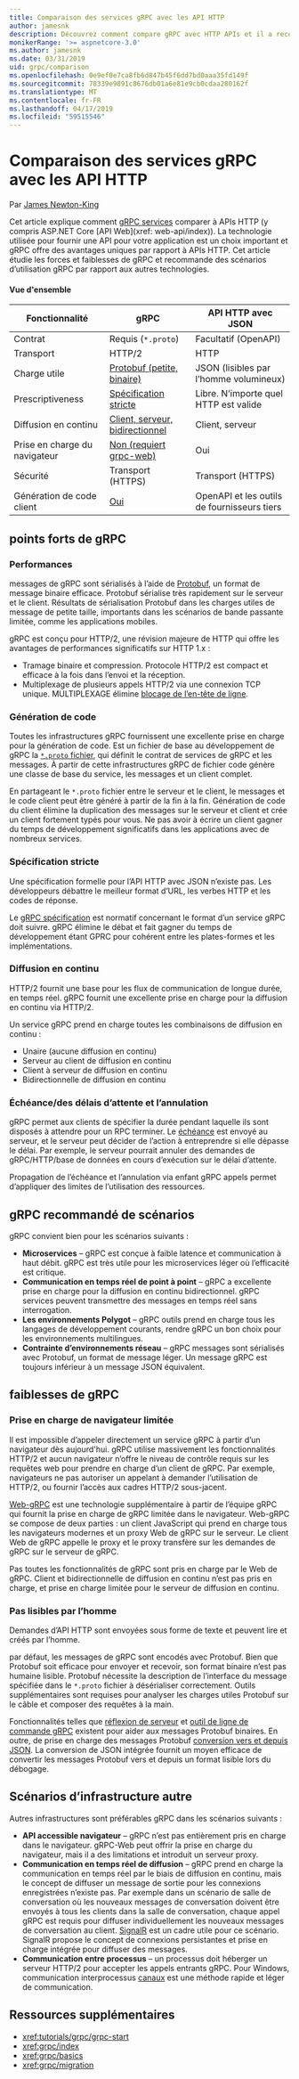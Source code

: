 ```yaml
---
title: Comparaison des services gRPC avec les API HTTP
author: jamesnk
description: Découvrez comment compare gRPC avec HTTP APIs et il a recommandons sont des scénarios.
monikerRange: '>= aspnetcore-3.0'
ms.author: jamesnk
ms.date: 03/31/2019
uid: grpc/comparison
ms.openlocfilehash: 0e9ef0e7ca8fb6d847b45f6dd7bd0aaa35fd149f
ms.sourcegitcommit: 78339e9891c8676db01a6e81e9cb0cdaa280162f
ms.translationtype: MT
ms.contentlocale: fr-FR
ms.lasthandoff: 04/17/2019
ms.locfileid: "59515546"
---
```

# <a name="comparing-grpc-services-with-http-apis"></a>Comparaison des services gRPC avec les API HTTP

Par [James Newton-King](https://twitter.com/jamesnk)

Cet article explique comment [gRPC services](https://grpc.io/docs/guides/) comparer à APIs HTTP (y compris ASP.NET Core [API Web](xref: web-api/index)). La technologie utilisée pour fournir une API pour votre application est un choix important et gRPC offre des avantages uniques par rapport à APIs HTTP. Cet article étudie les forces et faiblesses de gRPC et recommande des scénarios d’utilisation gRPC par rapport aux autres technologies.

#### <a name="overview"></a>Vue d'ensemble

|    Fonctionnalité             |    gRPC                                                 |    API HTTP avec JSON                       |
|------------------------|---------------------------------------------------------|----------------------------------------------|
|    Contrat            |    Requis (`*.proto`)                                 |    Facultatif (OpenAPI)                        |
|    Transport           |    HTTP/2                                               |    HTTP                                      |
|    Charge utile             |    [Protobuf (petite, binaire)](#performance)             |    JSON (lisibles par l’homme volumineux)              |
|    Prescriptiveness    |    [Spécification stricte](#strict-specification)        |    Libre. N’importe quel HTTP est valide                  |
|    Diffusion en continu           |    [Client, serveur, bidirectionnel](#streaming)         |    Client, serveur                            |
|    Prise en charge du navigateur     |    [Non (requiert grpc-web)](#limited-browser-support)   |    Oui                                       |
|    Sécurité            |    Transport (HTTPS)                                    |    Transport (HTTPS)                         |
|    Génération de code client     |    [Oui](#code-generation)                              |    OpenAPI et les outils de fournisseurs tiers             |

## <a name="grpc-strengths"></a>points forts de gRPC

### <a name="performance"></a>Performances

messages de gRPC sont sérialisés à l’aide de [Protobuf](https://developers.google.com/protocol-buffers/docs/overview), un format de message binaire efficace. Protobuf sérialise très rapidement sur le serveur et le client. Résultats de sérialisation Protobuf dans les charges utiles de message de petite taille, importants dans les scénarios de bande passante limitée, comme les applications mobiles.

gRPC est conçu pour HTTP/2, une révision majeure de HTTP qui offre les avantages de performances significatifs sur HTTP 1.x :

* Tramage binaire et compression. Protocole HTTP/2 est compact et efficace à la fois dans l’envoi et la réception.
* Multiplexage de plusieurs appels HTTP/2 via une connexion TCP unique. MULTIPLEXAGE élimine [blocage de l’en-tête de ligne](https://en.wikipedia.org/wiki/Head-of-line_blocking).

### <a name="code-generation"></a>Génération de code

Toutes les infrastructures gRPC fournissent une excellente prise en charge pour la génération de code. Est un fichier de base au développement de gRPC la [ `*.proto` fichier](https://developers.google.com/protocol-buffers/docs/proto3), qui définit le contrat de services de gRPC et les messages. À partir de cette infrastructures gRPC de fichier code génère une classe de base du service, les messages et un client complet.

En partageant le `*.proto` fichier entre le serveur et le client, le messages et le code client peut être généré à partir de la fin à la fin. Génération de code du client élimine la duplication des messages sur le serveur et client et crée un client fortement typés pour vous. Ne pas avoir à écrire un client gagner du temps de développement significatifs dans les applications avec de nombreux services.

### <a name="strict-specification"></a>Spécification stricte

Une spécification formelle pour l’API HTTP avec JSON n’existe pas. Les développeurs débattre le meilleur format d’URL, les verbes HTTP et les codes de réponse.

Le [gRPC spécification](https://github.com/grpc/grpc/blob/master/doc/PROTOCOL-HTTP2.md) est normatif concernant le format d’un service gRPC doit suivre. gRPC élimine le débat et fait gagner du temps de développement étant GPRC pour cohérent entre les plates-formes et les implémentations.

### <a name="streaming"></a>Diffusion en continu

HTTP/2 fournit une base pour les flux de communication de longue durée, en temps réel. gRPC fournit une excellente prise en charge pour la diffusion en continu via HTTP/2.

Un service gRPC prend en charge toutes les combinaisons de diffusion en continu :

* Unaire (aucune diffusion en continu)
* Serveur au client de diffusion en continu
* Client à serveur de diffusion en continu
* Bidirectionnelle de diffusion en continu

### <a name="deadlinetimeouts-and-cancellation"></a>Échéance/des délais d’attente et l’annulation

gRPC permet aux clients de spécifier la durée pendant laquelle ils sont disposés à attendre pour un RPC terminer. Le [échéance](https://grpc.io/blog/deadlines) est envoyé au serveur, et le serveur peut décider de l’action à entreprendre si elle dépasse le délai. Par exemple, le serveur pourrait annuler des demandes de gRPC/HTTP/base de données en cours d’exécution sur le délai d’attente.

Propagation de l’échéance et l’annulation via enfant gRPC appels permet d’appliquer des limites de l’utilisation des ressources.

## <a name="grpc-recommended-scenarios"></a>gRPC recommandé de scénarios

gRPC convient bien pour les scénarios suivants :

* **Microservices** &ndash; gRPC est conçue à faible latence et communication à haut débit. gRPC est très utile pour les microservices léger où l’efficacité est critique.
* **Communication en temps réel de point à point** &ndash; gRPC a excellente prise en charge pour la diffusion en continu bidirectionnel. gRPC services peuvent transmettre des messages en temps réel sans interrogation.
* **Les environnements Polygot** &ndash; gRPC outils prend en charge tous les langages de développement courants, rendre gRPC un bon choix pour les environnements multilingues.
* **Contrainte d’environnements réseau** &ndash; gRPC messages sont sérialisés avec Protobuf, un format de message léger. Un message gRPC est toujours inférieur à un message JSON équivalent.

## <a name="grpc-weaknesses"></a>faiblesses de gRPC

### <a name="limited-browser-support"></a>Prise en charge de navigateur limitée

Il est impossible d’appeler directement un service gRPC à partir d’un navigateur dès aujourd'hui. gRPC utilise massivement les fonctionnalités HTTP/2 et aucun navigateur n’offre le niveau de contrôle requis sur les requêtes web pour prendre en charge d’un client de gRPC. Par exemple, navigateurs ne pas autoriser un appelant à demander l’utilisation de HTTP/2, ou fournir l’accès aux cadres HTTP/2 sous-jacent.

[Web-gRPC](https://grpc.io/docs/tutorials/basic/web.html) est une technologie supplémentaire à partir de l’équipe gRPC qui fournit la prise en charge de gRPC limitée dans le navigateur. Web-gRPC se compose de deux parties : un client JavaScript qui prend en charge tous les navigateurs modernes et un proxy Web de gRPC sur le serveur. Le client Web de gRPC appelle le proxy et le proxy transfère sur les demandes de gRPC sur le serveur de gRPC.

Pas toutes les fonctionnalités de gRPC sont pris en charge par le Web de gRPC. Client et bidirectionnelle de diffusion en continu n’est pas pris en charge, et prise en charge limitée pour le serveur de diffusion en continu.

### <a name="not-human-readable"></a>Pas lisibles par l’homme

Demandes d’API HTTP sont envoyées sous forme de texte et peuvent lire et créés par l’homme.

par défaut, les messages de gRPC sont encodés avec Protobuf. Bien que Protobuf soit efficace pour envoyer et recevoir, son format binaire n’est pas humaine lisible. Protobuf nécessite la description de l’interface du message spécifiée dans le `*.proto` fichier à désérialiser correctement. Outils supplémentaires sont requises pour analyser les charges utiles Protobuf sur le câble et composer des requêtes à la main.

Fonctionnalités telles que [réflexion de serveur](https://github.com/grpc/grpc/blob/master/doc/server-reflection.md) et [outil de ligne de commande gRPC](https://github.com/grpc/grpc/blob/master/doc/command_line_tool.md) existent pour aider aux messages Protobuf binaires. En outre, de prise en charge des messages Protobuf [conversion vers et depuis JSON](https://developers.google.com/protocol-buffers/docs/proto3#json). La conversion de JSON intégrée fournit un moyen efficace de convertir les messages Protobuf vers et depuis un format lisible lors du débogage.

## <a name="alternative-framework-scenarios"></a>Scénarios d’infrastructure autre

Autres infrastructures sont préférables gRPC dans les scénarios suivants :

* **API accessible navigateur** &ndash; gRPC n’est pas entièrement pris en charge dans le navigateur. gRPC-Web peut offrir la prise en charge du navigateur, mais il a des limitations et introduit un serveur proxy.
* **Communication en temps réel de diffusion** &ndash; gRPC prend en charge la communication en temps réel par le biais de diffusion en continu, mais le concept de diffuser un message de sortie pour les connexions enregistrées n’existe pas. Par exemple dans un scénario de salle de conversation où les nouveaux messages de conversation doivent être envoyés à tous les clients dans la salle de conversation, chaque appel gRPC est requis pour diffuser individuellement les nouveaux messages de conversation au client. [SignalR](xref:signalr/introduction) est un cadre utile pour ce scénario. SignalR propose le concept de connexions persistantes et prise en charge intégrée pour diffuser des messages.
* **Communication entre processus** &ndash; un processus doit héberger un serveur HTTP/2 pour accepter les appels entrants gRPC. Pour Windows, communication interprocessus [canaux](/dotnet/standard/io/pipe-operations) est une méthode rapide et léger de communication.

## <a name="additional-resources"></a>Ressources supplémentaires

* <xref:tutorials/grpc/grpc-start>
* <xref:grpc/index>
* <xref:grpc/basics>
* <xref:grpc/migration>
